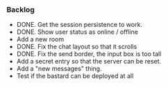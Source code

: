 ### Backlog

- DONE. Get the session persistence to work.
- DONE. Show user status as online / offline
- Add a new room
- DONE. Fix the chat layout so that it scrolls
- DONE. Fix the send border, the input box is too tall
- Add a secret entry so that the server can be reset.
- Add a "new messages" thing.
- Test if the bastard can be deployed at all
